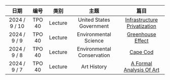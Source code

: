 | 日期 | 编号 | 类别 | 主题 | 篇目 |
| :----------: | :----------: | :----------: | :----------: | :----------: |
| 2024 / 9 / 10 | TPO 40 | Lecture | United States Government | [Infrastructure Privatization](09010/) |
| 2024 / 9 / 9 | TPO 40 | Lecture | Environmental Science | [Greenhouse Effect](0909/) |
| 2024 / 9 / 8 | TPO 40 | Lecture | Environmental Conservation | [Cape Cod](0908/) |
| 2024 / 9 / 7 | TPO 40 | Lecture | Art History | [A Formal Analysis Of Art](0907/) |